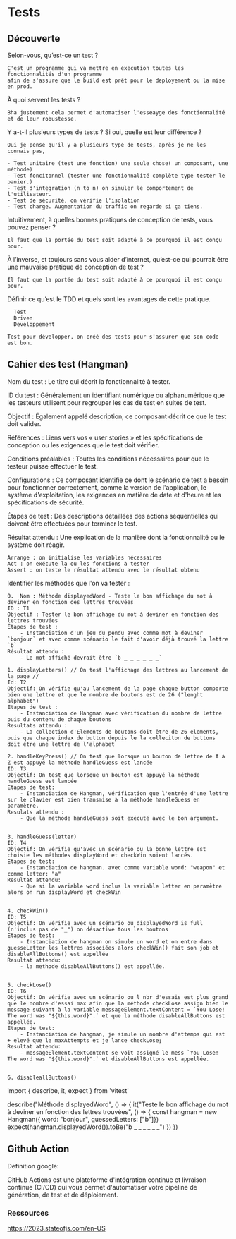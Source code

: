 # Tests

## Découverte

Selon-vous, qu’est-ce un test ?

	C'est un programme qui va mettre en éxecution toutes les fonctionnalités d'un programme
    afin de s'assure que le build est prêt pour le deployement ou la mise en prod. 

À quoi servent les tests ?

    Bha justement cela permet d'automatiser l'esseayge des fonctionnalité et de leur robustesse. 

Y a-t-il plusieurs types de tests ? Si oui, quelle est leur différence ?

    Oui je pense qu'il y a plusieurs type de tests, après je ne les connais pas, 

    - Test unitaire (test une fonction) une seule chose( un composant, une méthode)
    - Test foncitonnel (tester une fonctionnalité complète type tester le panier.)
    - Test d'integration (n to n) on simuler le comportement de l'utilisateur.
    - Test de sécurité, on vérifie l'isolation 
    - Test charge. Augmentation du traffic on regarde si ça tiens.

Intuitivement, à quelles bonnes pratiques de conception de tests, vous pouvez penser ?

    Il faut que la portée du test soit adapté à ce pourquoi il est conçu pour. 

À l’inverse, et toujours sans vous aider d’internet, qu’est-ce qui pourrait être une mauvaise pratique de conception de test ?

    Il faut que la portée du test soit adapté à ce pourquoi il est conçu pour. 

Définir ce qu’est le TDD et quels sont les avantages de cette pratique.

      Test 
      Driven 
      Developpement

    Test pour développer, on créé des tests pour s'assurer que son code est bon. 

## Cahier des test (Hangman)


Nom du test : Le titre qui décrit la fonctionnalité à tester.

ID du test : Généralement un identifiant numérique ou alphanumérique que les testeurs utilisent pour regrouper les cas de test en suites de test.

Objectif : Également appelé description, ce composant décrit ce que le test doit valider.

Références : Liens vers vos « user stories » et les spécifications de conception ou les exigences que le test doit vérifier.

Conditions préalables : Toutes les conditions nécessaires pour que le testeur puisse effectuer le test.

Configurations : Ce composant identifie ce dont le scénario de test a besoin pour fonctionner correctement, comme la version
de l'application, le système d'exploitation, les exigences en matière de date et d'heure et les spécifications de sécurité.

Étapes de test : Des descriptions détaillées des actions séquentielles qui doivent être effectuées pour terminer le test.

Résultat attendu : Une explication de la manière dont la fonctionnalité ou le système doit réagir.

    Arrange : on initialise les variables nécessaires
    Act : on exécute la ou les fonctions à tester
    Assert : on teste le résultat attendu avec le résultat obtenu

Identifier les méthodes que l'on va tester :

    0.  Nom : Méthode displayedWord - Teste le bon affichage du mot à deviner en fonction des lettres trouvées
    ID : T1
    Objectif : Tester le bon affichage du mot à deviner en fonction des lettres trouvées
    Étapes de test : 
        - Instanciation d'un jeu du pendu avec comme mot à deviner `bonjour` et avec comme scénario le fait d'avoir déjà trouvé la lettre `b`
    Résultat attendu :
        - Le mot affiché devrait être `b _ _ _ _ _ _`

    1. displayLetters() // On test l'affichage des lettres au lancement de la page //
    Id: T2
    Objectif: On vérifie qu'au lancement de la page chaque button comporte bien une lettre et que le nombre de boutons est de 26 ("lenght alphabet")
    Etapes de test :
        - Instanciation de Hangman avec vérification du nombre de lettre puis du contenu de chaque boutons
    Resultats attendu : 
        - La collection d'Elements de boutons doit être de 26 elements, puis que chaque index de button depuis le la colleciton de buttons doit être une lettre de l'alphabet

    2. handleKeyPress() // On test que lorsque un bouton de lettre de A à Z est appuyé la méthode handleGuess est lancée
    ID: T3 
    Objectif: On test que lorsque un bouton est appuyé la méthode handleGuess est lancée
    Etapes de test: 
        - Instanciation de Hangman, vérification que l'entrée d'une lettre sur le clavier est bien transmise à la méthode handleGuess en paramètre. 
    Resulats attendu :
        - Que la méthode handleGuess soit exécuté avec le bon argument.


    3. handleGuess(letter)
    ID: T4
    Objectif: On vérifie qu'avec un scénario ou la bonne lettre est choisie les méthodes displayWord et checkWin soient lancés.
    Etapes de test: 
        - Instanciation de hangman. avec comme variable word: "weapon" et comme letter: "a" 
    Resultat attendu: 
        - Que si la variable word inclus la variable letter en paramètre alors on run displayWord et checkWin


    4. checkWin()
    ID: T5
    Objectif: On vérifie avec un scénario ou displayedWord is full (n'inclus pas de "_") on désactive tous les boutons 
    Etapes de test: 
        - Instanciation de hangman on simule un word et on entre dans guesseLetter les lettres associées alors checkWin() fait son job et disableAllButtons() est appellée
    Resultat attendu: 
        - la methode disableAllButtons() est appellée.


    5. checkLose()
    ID: T6
    Objectif: On vérifie avec un scénario ou l nbr d'essais est plus grand que le nombre d'essai max afin que la méthode checkLose assign bien le message suivant à la variable messageElement.textContent = `You Lose! The word was "${this.word}".` et que la méthode disableAllButtons est appellée. 
    Etapes de test: 
        - Instanciation de hangman, je simule un nombre d'attemps qui est + elevé que le maxAttempts et je lance checkLose;
    Resultat attendu: 
        - messageElement.textContent se voit assigné le mess `You Lose! The word was "${this.word}".` et disableAllButtons est appellée.


    6. disableallButtons()


import { describe, it, expect } from 'vitest'

describe("Méthode displayedWord", () => {
    it("Teste le bon affichage du mot à deviner en fonction des lettres trouvées", () => {
        const hangman = new Hangman({ word: "bonjour", guessedLetters: ["b"]})
        expect(hangman.displayedWord()).toBe("b _ _ _ _ _ _")
    })
})

## Github Action 

Definition google: 

GitHub Actions est une plateforme d'intégration continue et livraison continue (CI/CD)
 qui vous permet d'automatiser votre pipeline de génération, de test et de déploiement.

### Ressources 

https://2023.stateofjs.com/en-US
